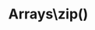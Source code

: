 ---
title: Arrays\zip()
description: >
 Creates a function which casts an array to a string using the defined glue.

 <blockquote> Please note all arrays with keys will be converted to an indexed array/list.</blockquote>

layout: function
group: arrays
subgroup: array_transformation
categories: [array, array transformation]
coreFunctions: 

source: https://github.com/gin0115/pinkcrab_function_constructors/blob/master/src/arrays.php#L180
namespace: PinkCrab\FunctionConstructors\Arrays
since: 0.1.0

deprecated: false
alternative: false

definition: >
 /**
  * Returns a Closure for zipping together 2 arrays
  *
  * @param array $additional The Array to zip with
  * @param mixed $default The default value to use if the key does not exist in the additional array.
  * @return Closure(array<int|string, mixed>): array<int|string, mixed>
  */
 Arrays\zip(array $additional, mixed $default = null): Closure
closure: >
 /**
   * @param array<int|string, mixed> $array
   * @return string
   */
 $function (array $data): string

examplePartial: >
 // Create a closure that zips together 2 arrays with 'FALLBACK' as the default value.
 
 $zip = Arrays\zip(['a', 'b', 'c'], 'FALLBACK');
 

 // Called as a function.  
 
 var_dump($zip(['A', 'B']));   // [['a' , 'A'], ['b', 'B'], ['c', 'FALLBACK']]


exampleCurried: >
 // Zip together 2 arrays with 'FALLBACK' as the default value.

 var_dump(Arrays\zip(['a', 'b', 'c'], 'FALLBACK')(['A', 'B'])); 
 
 // [['a' , 'A'], ['b', 'B'], ['c', 'FALLBACK']]


---